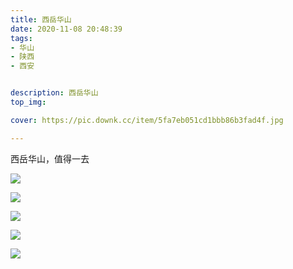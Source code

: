 ```yaml
---
title: 西岳华山
date: 2020-11-08 20:48:39
tags:    
- 华山
- 陕西
- 西安


description: 西岳华山
top_img:

cover: https://pic.downk.cc/item/5fa7eb051cd1bbb86b3fad4f.jpg

---
```


西岳华山，值得一去

![](https://pic.downk.cc/item/5fa7eac01cd1bbb86b3f9f28.jpg)

![](https://pic.downk.cc/item/5fa7eac01cd1bbb86b3f9f2a.jpg)

![](https://pic.downk.cc/item/5fa7eac01cd1bbb86b3f9f2e.jpg)

![](https://pic.downk.cc/item/5fa7eac01cd1bbb86b3f9f31.jpg)

![](https://pic.downk.cc/item/5fa7eac01cd1bbb86b3f9f34.jpg)
